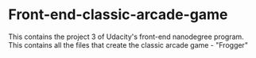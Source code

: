 # Front-end-classic-arcade-game
This contains the project 3 of Udacity's front-end nanodegree program. This contains all the files that create the classic arcade game - "Frogger"
